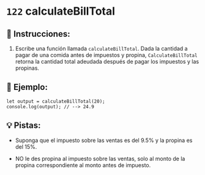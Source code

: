 # `122` calculateBillTotal

## 📝 Instrucciones:

1. Escribe una función llamada `calculateBillTotal`. Dada la cantidad a pagar de una comida antes de impuestos y propina, `CalculateBillTotal` retorna la cantidad total adeudada después de pagar los impuestos y las propinas.
 
## 📎 Ejemplo:

```Js
let output = calculateBillTotal(20);
console.log(output); // --> 24.9
```

## 💡 Pistas:

+ Suponga que el impuesto sobre las ventas es del 9.5% y la propina es del 15%.

+ NO le des propina al impuesto sobre las ventas, solo al monto de la propina correspondiente al monto antes de impuesto.
